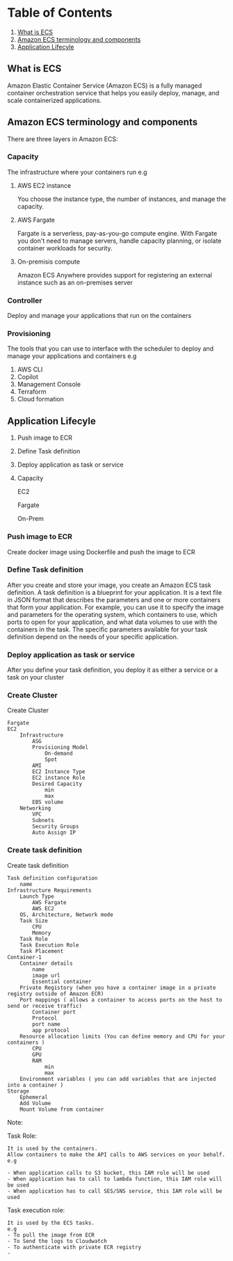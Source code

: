 # Table of Contents
1. [What is ECS](#What-is-ECS)
2. [Amazon ECS terminology and components](#Amazon-ECS-terminology-and-components)
3. [Application Lifecyle](#application-lifecycle)

## What is ECS
Amazon Elastic Container Service (Amazon ECS) is a fully managed container orchestration service that helps you easily deploy, manage, and scale containerized applications.

## Amazon ECS terminology and components
There are three layers in Amazon ECS:

### Capacity
The infrastructure where your containers run
e.g
1. AWS EC2 instance
    
    You choose the instance type, the number of instances, and manage the capacity.

2. AWS Fargate

    Fargate is a serverless, pay-as-you-go compute engine. With Fargate you don't need to manage servers, handle capacity planning, or isolate container workloads for security.

3. On-premisis compute

    Amazon ECS Anywhere provides support for registering an external instance such as an on-premises server

### Controller
Deploy and manage your applications that run on the containers


### Provisioning
The tools that you can use to interface with the scheduler to deploy and manage your applications and containers
e.g
1. AWS CLI
2. Copilot
3. Management Console
4. Terraform
5. Cloud formation

## Application Lifecyle
1. Push image to ECR
2. Define Task definition
3. Deploy application as task or service
4. Capacity

    EC2

    Fargate

    On-Prem

### Push image to ECR
Create docker image using Dockerfile and push the image to ECR

### Define Task definition
After you create and store your image, you create an Amazon ECS task definition. A task definition is a blueprint for your application. It is a text file in JSON format that describes the parameters and one or more containers that form your application. For example, you can use it to specify the image and parameters for the operating system, which containers to use, which ports to open for your application, and what data volumes to use with the containers in the task. The specific parameters available for your task definition depend on the needs of your specific application.

### Deploy application as task or service
After you define your task definition, you deploy it as either a service or a task on your cluster



### Create Cluster

Create Cluster

    Fargate
    EC2
        Infrastructure
            ASG
            Provisioning Model
                On-demand
                Spot
            AMI
            EC2 Instance Type
            EC2 instance Role
            Desired Capacity
                min
                max
            EBS volume
        Networking
            VPC
            Subnets
            Security Groups
            Auto Assign IP
        
### Create task definition

Create task definition

    Task definition configuration
        name
    Infrastructure Requirements
        Launch Type
            AWS Fargate
            AWS EC2
        OS, Architecture, Network mode
        Task Size
            CPU
            Memory
        Task Role
        Task Execution Role
        Task Placement
    Container-1
        Container details
            name
            image url
            Essential container
        Private Registory (when you have a container image in a private registry outside of Amazon ECR)
        Port mappings ( allows a container to access ports on the host to send or receive traffic)
            Container port
            Protocol
            port name
            app protocol
        Resource allocation limits (You can define memory and CPU for your containers )
            CPU
            GPU
            RAM
                min
                max
        Environment variables ( you can add variables that are injected into a container )
    Storage
        Ephemeral
        Add Volume
        Mount Volume from container



Note: 

Task Role:

    It is used by the containers.
    Allow containers to make the API calls to AWS services on your behalf.
    e.g

    - When application calls to S3 bucket, this IAM role will be used
    - When application has to call to lambda function, this IAM role will be used
    - When application has to call SES/SNS service, this IAM role will be used

Task execution role:

    It is used by the ECS tasks.
    e.g
    - To pull the image from ECR
    - To Send the logs to Cloudwatch
    - To authenticate with private ECR registry
    - 
